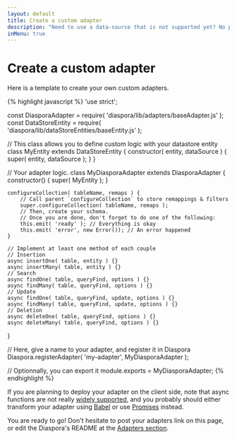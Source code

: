 ```yaml
---
layout: default
title: Create a custom adapter
description: "Need to use a data-source that is not supported yet? No problem: follow this guide and you'll be ready to create your very own adapter for Diaspora."
inMenu: true
---
```


# Create a custom adapter

Here is a template to create your own custom adapters.

{% highlight javascript %}
'use strict';

const DiasporaAdapter = require( 'diaspora/lib/adapters/baseAdapter.js' );
const DataStoreEntity = require( 'diaspora/lib/dataStoreEntities/baseEntity.js' );

// This class allows you to define custom logic with your datastore entity
class MyEntity extends DataStoreEntity {
	constructor( entity, dataSource ) {
		super( entity, dataSource );
	}
}

// Your adapter logic.
class MyDiasporaAdapter extends DiasporaAdapter {
	constructor() {
		super( MyEntity );
	}
	
	configureCollection( tableName, remaps ) {
		// Call parent `configureCollection` to store remappings & filters
		super.configureCollection( tableName, remaps );
		// Then, create your schema.
		// Once you are done, don't forget to do one of the following:
		this.emit( 'ready' ); // Everything is okay
		this.emit( 'error', new Error()); // An error happened
	}
	
	// Implement at least one method of each couple
	// Insertion
	async insertOne( table, entity ) {}
	async insertMany( table, entity ) {}
	// Search
	async findOne( table, queryFind, options ) {}
	async findMany( table, queryFind, options ) {}
	// Update
	async findOne( table, queryFind, update, options ) {}
	async findMany( table, queryFind, update, options ) {}
	// Deletion
	async deleteOne( table, queryFind, options ) {}
	async deleteMany( table, queryFind, options ) {}
}

// Here, give a name to your adapter, and register it in Diaspora
Diaspora.registerAdapter( 'my-adapter', MyDiasporaAdapter );

// Optionnally, you can export it
module.exports = MyDiasporaAdapter;
{% endhighlight %}

If you are planning to deploy your adapter on the client side, note that async functions are not really [widely supported](http://caniuse.com/#feat=async-functions), and you probably should either transform your adapter using [Babel](https://babeljs.io/) or use [Promises](https://developer.mozilla.org/en-US/docs/Web/JavaScript/Reference/Global_Objects/Promise) instead.

You are ready to go! Don't hesitate to post your adapters link on this page, or edit the Diaspora's README at the [Adapters section](https://github.com/GerkinDev/Diaspora#available-adapters).